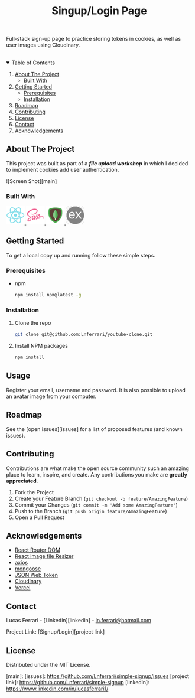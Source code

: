<h1 align='center'>Singup/Login Page</h1>
</br>
<p>Full-stack sign-up page to practice storing tokens in cookies, as well as user images using Cloudinary. </p>
</br>



<!-- TABLE OF CONTENTS -->
<details open="open">
  <summary>Table of Contents</summary>
  <ol>
    <li>
      <a href="#about-the-project">About The Project</a>
      <ul>
        <li><a href="#built-with">Built With</a></li>
      </ul>
    </li>
    <li>
      <a href="#getting-started">Getting Started</a>
      <ul>
        <li><a href="#prerequisites">Prerequisites</a></li>
        <li><a href="#installation">Installation</a></li>
      </ul>
    </li>
    <!-- <li><a href="#usage">Usage</a></li> -->
    <li><a href="#roadmap">Roadmap</a></li>
    <li><a href="#contributing">Contributing</a></li>
    <li><a href="#license">License</a></li>
    <li><a href="#contact">Contact</a></li>
    <li><a href="#acknowledgements">Acknowledgements</a></li>
  </ol>
</details>



<!-- ABOUT THE PROJECT -->
## About The Project

<p>
  This project was built as part of a <b><i>file upload workshop</i></b> in which I decided to implement cookies add user authentication.
</p>

![Screen Shot][main]

### Built With

<a href="https://reactjs.org" target="_blank">
  <img style="margin: auto;" src="https://raw.githubusercontent.com/sachinverma53121/sachinverma53121/master/icons/react.png" alt=react width="50" height="50"/>
</a>
<a href="https://sass-lang.com">
  <img style="margin: auto;" src="https://raw.githubusercontent.com/sachinverma53121/sachinverma53121/master/icons/sass.png" alt=sass width="50" height="50"/>
</a>
<a href="https://www.mongodb.com/">
  <img style="margin: auto;" src="https://raw.githubusercontent.com/sachinverma53121/sachinverma53121/master/icons/mongo.png" alt=mongoDB width="50" height="50"/>
</a>
<a href="https://expressjs.com/">
  <img style="margin: auto;" src="https://raw.githubusercontent.com/sachinverma53121/sachinverma53121/master/icons/express.png" alt=express width="50" height="50"/>
</a>



<!-- GETTING STARTED -->
## Getting Started

To get a local copy up and running follow these simple steps.

### Prerequisites

* npm
  ```sh
  npm install npm@latest -g
  ```

### Installation

1. Clone the repo
   ```sh
   git clone git@github.com:Lnferrari/youtube-clone.git
   ```
2. Install NPM packages
   ```sh
   npm install
   ```
   


<!-- USAGE EXAMPLES -->
## Usage

<p>Register your email, username and password. It is also possible to upload an avatar image from your computer.</p>



<!-- ROADMAP -->
## Roadmap

See the [open issues][issues] for a list of proposed features (and known issues).



<!-- CONTRIBUTING -->
## Contributing

Contributions are what make the open source community such an amazing place to learn, inspire, and create. Any contributions you make are **greatly appreciated**.

1. Fork the Project
2. Create your Feature Branch (`git checkout -b feature/AmazingFeature`)
3. Commit your Changes (`git commit -m 'Add some AmazingFeature'`)
4. Push to the Branch (`git push origin feature/AmazingFeature`)
5. Open a Pull Request



<!-- ACKNOWLEDGEMENTS -->
## Acknowledgements
* [React Router DOM](https://reactrouter.com/)
* [React image file Resizer](https://github.com/onurzorluer/react-image-file-resizer)
* [axios](https://axios-http.com/)
* [mongoose](https://mongoosejs.com/)
* [JSON Web Token](https://jwt.io/)
* [Cloudinary](https://cloudinary.com/)
* [Vercel](https://vercel.com/)



<!-- CONTACT -->
## Contact

Lucas Ferrari - [Linkedin][linkedin] - ln.ferrari@hotmail.com

Project Link: [Signup/Login][project link]



<!-- LICENSE -->
## License

Distributed under the MIT License.



<!-- MARKDOWN LINKS & IMAGES -->
[main]:
[issues]: https://github.com/Lnferrari/simple-signup/issues
[project link]: https://github.com/Lnferrari/simple-signup
[linkedin]: https://www.linkedin.com/in/lucasferrari1/
